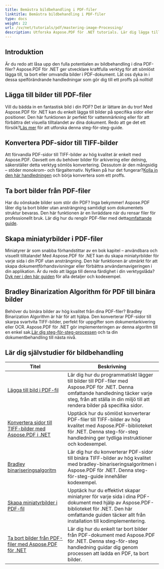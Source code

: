 ```yaml
---
title: Bemästra bildbehandling i PDF-filer
linktitle: Bemästra bildbehandling i PDF-filer
type: docs
weight: 22
url: /sv/net/tutorials/pdf/mastering-image-Processing/
description: Utforska Aspose.PDF för .NET tutorials. Lär dig lägga till, konvertera och hantera bilder i PDF-filer med lätta att följa SEO-optimerade guider och kodexempel.
---
```

## Introduktion

Är du redo att låsa upp den fulla potentialen av bildbehandling i dina PDF-filer? Aspose.PDF för .NET ger utvecklare kraftfulla verktyg för att sömlöst lägga till, ta bort eller omvandla bilder i PDF-dokument. Låt oss dyka in i dessa spelförändrande handledningar som gör dig till ett proffs på nolltid!

## Lägga till bilder till PDF-filer  

 Vill du bädda in en fantastisk bild i din PDF? Det är lättare än du tror! Med Aspose.PDF för .NET kan du enkelt lägga till bilder på specifika sidor eller positioner. Den här funktionen är perfekt för vattenmärkning eller för att förbättra det visuella tilltalandet av dina dokument. Redo att ge det ett försök?[Läs mer](./adding-image/) för att utforska denna steg-för-steg-guide.

## Konvertera PDF-sidor till TIFF-bilder  

Att förvandla PDF-sidor till TIFF-bilder av hög kvalitet är enkelt med Aspose.PDF. Oavsett om du behöver bilder för arkivering eller delning, säkerställer detta verktyg sömlös konvertering. Dessutom är den mångsidig – stöder monokrom- och färgalternativ. Nyfiken på hur det fungerar?[Kolla in den här handledningen](./convert-pages-to-tiff-images/) och börja konvertera som ett proffs.

## Ta bort bilder från PDF-filer  

 Har du oönskade bilder som stör din PDF? Inga bekymmer! Aspose.PDF låter dig ta bort bilder utan ansträngning samtidigt som dokumentets struktur bevaras. Den här funktionen är en livräddare när du rensar filer för professionellt bruk. Lär dig hur du rengör PDF-filer med detta[omfattande guide](./delete-images-from-pdf-files/).  

## Skapa miniatyrbilder i PDF-filer  

Miniatyrer är som snabba förhandstittar av en bok kapitel – användbara och visuellt tilltalande! Med Aspose.PDF för .NET kan du skapa miniatyrbilder för varje sida i din PDF utan ansträngning. Den här funktionen är utmärkt för att skapa dokumentförhandsvisningar eller förbättra användarnavigeringen i din applikation. Är du redo att lägga till denna färdighet i din verktygslåda?[Dyk ner i den här guiden](./creating-thumbnail-images/) för alla detaljer och kodexempel.

## Bradley Binarization Algorithm för PDF till binära bilder  

 Behöver du binära bilder av hög kvalitet från dina PDF-filer? Bradley Binarization Algorithm är här för att hjälpa. Den konverterar PDF-sidor till skarpa svartvita TIFF-bilder, perfekt för uppgifter som dokumentarkivering eller OCR. Aspose.PDF för .NET gör implementeringen av denna algoritm till en enkel sak.[Lär dig steg-för-steg-processen](./bradley-binarization-algorithm/) och ta din dokumentbehandling till nästa nivå.

## Lär dig självstudier för bildbehandling
| Titel | Beskrivning |
| --- | --- | 
| [Lägga till bild i PDF-fil](./adding-image/) | Lär dig hur du programmatiskt lägger till bilder till PDF-filer med Aspose.PDF för .NET. Denna omfattande handledning täcker varje steg, från att ställa in din miljö till att rendera bilder på specifika sidor. |  
| [Konvertera sidor till TIFF-bilder med Aspose.PDF i .NET](./convert-pages-to-tiff-images/) | Upptäck hur du sömlöst konverterar PDF-filer till TIFF-bilder av hög kvalitet med Aspose.PDF-biblioteket för .NET. Denna steg-för-steg handledning ger tydliga instruktioner och kodexempel. |  
| [Bradley binariseringsalgoritm](./bradley-binarization-algorithm/) | Lär dig hur du konverterar PDF-sidor till binära TIFF-bilder av hög kvalitet med bradley-binariseringsalgoritmen i Aspose.PDF för .NET. Denna steg-för-steg-guide innehåller kodexempel. |   
| [Skapa miniatyrbilder i PDF-fil](./creating-thumbnail-images/) | Upptäck hur du effektivt skapar miniatyrer för varje sida i dina PDF-dokument med hjälp av Aspose.PDF-biblioteket för .NET. Den här omfattande guiden täcker allt från installation till kodimplementering. |  
| [Ta bort bilder från PDF-filer med Aspose.PDF för .NET](./delete-images-from-pdf-files/) | Lär dig hur du enkelt tar bort bilder från PDF-dokument med Aspose.PDF för .NET. Denna steg-för-steg handledning guidar dig genom processen att ladda en PDF, ta bort bilder. |  